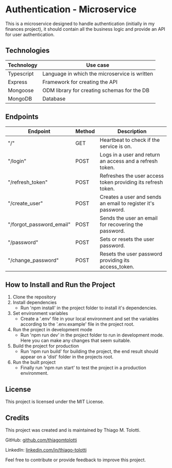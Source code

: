 # Authentication - Microservice

This is a microservice designed to handle authentication (initially in my finances project), it should contain all the business logic and provide an API for user authentication.

## Technologies

| **Technology** | **Use case**                                  |
|----------------|-----------------------------------------------|
| Typescript     | Language in which the microservice is written |
| Express        | Framework for creating the API                |
| Mongoose       | ODM library for creating schemas for the DB   |
| MongoDB        | Database                                      |

## Endpoints

| **Endpoint**             | **Method** | **Description**                                              |
|--------------------------|------------|--------------------------------------------------------------|
| "/"                      | GET        | Heartbeat to check if the service is on.                     |
| "/login"                 | POST       | Logs in a user and return an access and a refresh token.     |
| "/refresh_token"         | POST       | Refreshes the user access token providing its refresh token. |
| "/create_user"           | POST       | Creates a user and sends an email to register it's password. |
| "/forgot_password_email" | POST       | Sends the user an email for recovering the password.         |
| "/password"              | POST       | Sets or resets the user password.                            |
| "/change_password"       | POST       | Resets the user password providing its access_token.         |

## How to Install and Run the Project

1. Clone the repository
2. Install dependencies
   * Run 'npm install' in the project folder to install it's dependencies.
4. Set environment variables
   * Create a '.env' file in your local environment and set the variables according to the '.env.example' file in the project root.
6. Run the project in development mode
   * Run 'npm run dev' in the project folder to run in development mode. Here you can make any changes that seem suitable.
8. Build the project for production
   * Run 'npm run build' for building the project, the end result should appear on a 'dist' folder in the projects root.
10. Run the built project
    * Finally run 'npm run start' to test the project in a production environment.

## License

This project is licensed under the MIT License.

## Credits

This project was created and is maintained by Thiago M. Tolotti.


GitHub: [github.com/thiagomtolotti](https://www.github.com/thiagomtolotti.com)

LinkedIn: [linkedin.com/in/thiago-tolotti](https://www.linkedin.com/in/thiago-tolotti/)

Feel free to contribute or provide feedback to improve this project.
